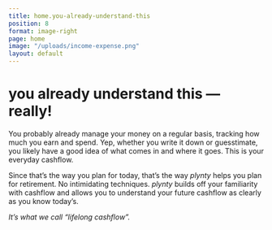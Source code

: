 ```yaml
---
title: home.you-already-understand-this
position: 8
format: image-right
page: home
image: "/uploads/income-expense.png"
layout: default
---
```


# you already understand this — really! 
You probably already manage your money on a regular basis, tracking how much you earn and 
spend. Yep, whether you write it down or guesstimate, you likely have a good idea of what 
comes in and where it goes. This is your everyday cashflow.

Since that’s the way you plan for today, that’s the way *plynty* helps you plan for retirement. No 
intimidating techniques. *plynty* builds off your familiarity with cashflow and allows you to 
understand your future cashflow as clearly as you know today’s.

*It’s what we call “lifelong cashflow”.*

